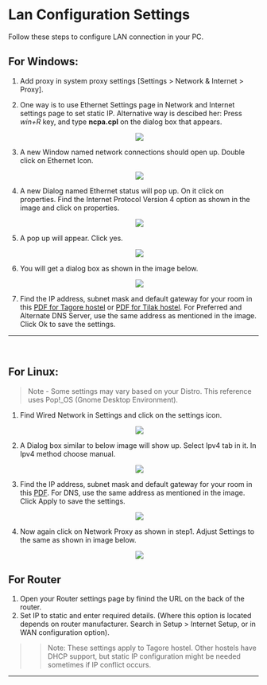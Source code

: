 # Lan Configuration Settings

Follow these steps to configure LAN connection in your PC.

## For Windows:

1. Add proxy in system proxy settings [Settings > Network & Internet > Proxy].

2. One way is to use Ethernet Settings page in Network and Internet settings page to set static IP. Alternative way is descibed her: Press _win+R_ key, and type **ncpa.cpl** on the dialog box that appears.

    <p align="center">
        <img src="run.png">
    </p>

3. A new Window named network connections should open up. Double click on Ethernet Icon.

    <p align="center">
        <img src="ethernet.png">
    </p>

4. A new Dialog named Ethernet status will pop up. On it click on properties. Find the Internet Protocol Version 4 option as shown in the image and click on properties.

    <p align="center">
        <img src="status.png">
    </p>

5. A pop up will appear. Click yes.

    <p align="center">
        <img src="yes.png">
    </p>

6. You will get a dialog box as shown in the image below.

    <p align="center">
        <img src="ip4.png">
    </p>

7. Find the IP address, subnet mask and default gateway for your room in this [PDF for Tagore hostel](tagore_ip.pdf) or [PDF for Tilak hostel](tilak_ip.pdf). For Preferred and Alternate DNS Server, use the same address as mentioned in the image. Click Ok to save the settings.

<hr>
<br>

## For Linux:

> Note - Some settings may vary based on your Distro. This reference uses Pop!_OS (Gnome Desktop Environment).

1. Find Wired Network in Settings and click on the settings icon.

    <p align="center">
        <img src="l1.jpeg">
    </p>

2. A Dialog box similar to below image will show up. Select Ipv4 tab in it. In Ipv4 method choose manual.

    <p align="center">
        <img src="l2.jpeg">
    </p>

3. Find the IP address, subnet mask and default gateway for your room in this [PDF](tagore_ip.pdf). For DNS, use the same address as mentioned in the image. Click Apply to save the settings.

    <p align="center">
        <img src="l3.jpeg">
    </p>

4. Now again click on Network Proxy as shown in step1. Adjust Settings to the same as shown in image below.

    <p align="center">
        <img src="l4.jpeg">
    </p>

## For Router

1. Open your Router settings page by finind the URL on the back of the router.
2. Set IP to static and enter required details. (Where this option is located depends on router manufacturer. Search in Setup > Internet Setup, or in WAN configuration option).

> > Note: These settings apply to Tagore hostel. Other hostels have DHCP support, but static IP configuration might be needed sometimes if IP conflict occurs.

<hr>
